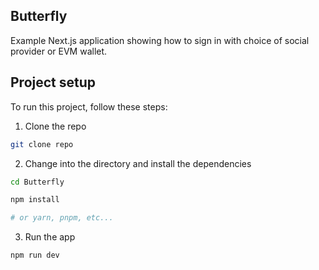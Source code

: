 ## Butterfly

Example Next.js application showing how to sign in with choice of social provider or EVM wallet.

## Project setup

To run this project, follow these steps:

1. Clone the repo

```sh
git clone repo
```

2.  Change into the directory and install the dependencies

```sh
cd Butterfly

npm install

# or yarn, pnpm, etc...
```

3. Run the app

```sh
npm run dev
```